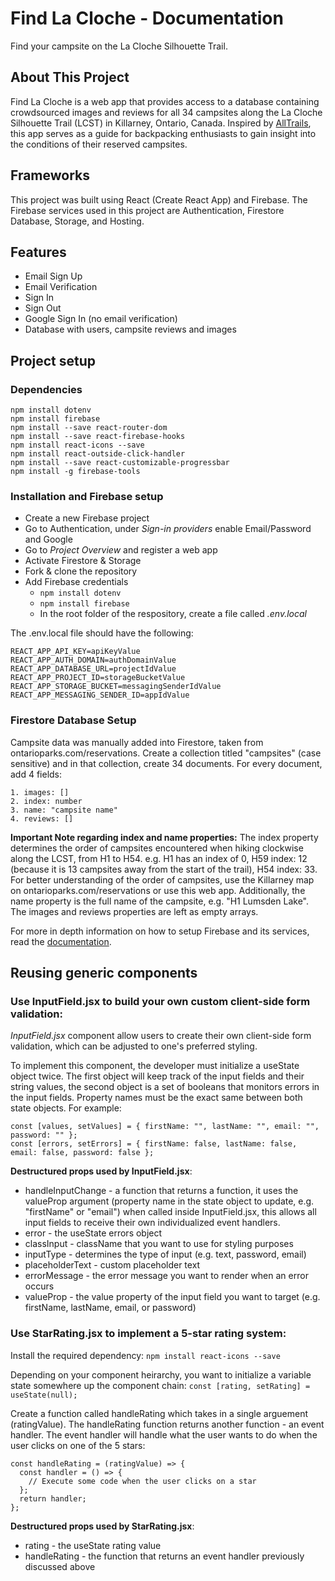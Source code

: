 # Find La Cloche - Documentation
Find your campsite on the La Cloche Silhouette Trail.


## About This Project
Find La Cloche is a web app that provides access to a database containing crowdsourced images and reviews for all 34 campsites along the La Cloche Silhouette Trail (LCST) in Killarney, Ontario, Canada. Inspired by [AllTrails](https://www.alltrails.com/), this app serves as a guide for backpacking enthusiasts to gain insight into the conditions of their reserved campsites.


## Frameworks
This project was built using React (Create React App) and Firebase. The Firebase services used in this project are Authentication, Firestore Database, Storage, and Hosting.


## Features
* Email Sign Up
* Email Verification
* Sign In
* Sign Out
* Google Sign In (no email verification)
* Database with users, campsite reviews and images


## Project setup

### Dependencies
```
npm install dotenv
npm install firebase
npm install --save react-router-dom
npm install --save react-firebase-hooks
npm install react-icons --save
npm install react-outside-click-handler
npm install --save react-customizable-progressbar
npm install -g firebase-tools
```

### Installation and Firebase setup
* Create a new Firebase project
* Go to Authentication, under *Sign-in providers* enable Email/Password and Google
* Go to *Project Overview* and register a web app
* Activate Firestore & Storage
* Fork & clone the repository
* Add Firebase credentials
  * ```npm install dotenv```
  * ```npm install firebase```
  * In the root folder of the respository, create a file called *.env.local*

The .env.local file should have the following:

```
REACT_APP_API_KEY=apiKeyValue
REACT_APP_AUTH_DOMAIN=authDomainValue
REACT_APP_DATABASE_URL=projectIdValue
REACT_APP_PROJECT_ID=storageBucketValue
REACT_APP_STORAGE_BUCKET=messagingSenderIdValue
REACT_APP_MESSAGING_SENDER_ID=appIdValue
```

### Firestore Database Setup

Campsite data was manually added into Firestore, taken from ontarioparks.com/reservations. Create a collection titled "campsites" (case sensitive) and in that collection, create 34 documents. For every document, add 4 fields:

```
1. images: []
2. index: number
3. name: "campsite name"
4. reviews: []
```

**Important Note regarding index and name properties:** 
The index property determines the order of campsites encountered when hiking clockwise along the LCST, from H1 to H54. e.g. H1 has an index of 0, H59 index: 12 (because it is 13 campsites away from the start of the trail), H54 index: 33. For better understanding of the order of campsites, use the Killarney map on ontarioparks.com/reservations or use this web app. Additionally, the name property is the full name of the campsite, e.g. "H1 Lumsden Lake". The images and reviews properties are left as empty arrays.

For more in depth information on how to setup Firebase and its services, read the [documentation](https://firebase.google.com/docs/web/setup).


## Reusing generic components

### Use InputField.jsx to build your own custom client-side form validation:
*InputField.jsx* component allow users to create their own client-side form validation, which can be adjusted to one's preferred styling.

To implement this component, the developer must initialize a useState object twice. The first object will keep track of the input fields and their string values, the second object is a set of booleans that monitors errors in the input fields. Property names must be the exact same between both state objects. For example:

```
const [values, setValues] = { firstName: "", lastName: "", email: "", password: "" };
const [errors, setErrors] = { firstName: false, lastName: false, email: false, password: false };
```

**Destructured props used by InputField.jsx**: 
* handleInputChange - a function that returns a function, it uses the valueProp argument (property name in the state object to update, e.g. "firstName" or "email") when called inside InputField.jsx, this allows all input fields to receive their own individualized event handlers.
* error - the useState errors object
* classInput - className that you want to use for styling purposes
* inputType - determines the type of input (e.g. text, password, email)
* placeholderText - custom placeholder text
* errorMessage - the error message you want to render when an error occurs
* valueProp - the value property of the input field you want to target (e.g. firstName, lastName, email, or password)

### Use StarRating.jsx to implement a 5-star rating system:

Install the required dependency:
```npm install react-icons --save```

Depending on your component heirarchy, you want to initialize a variable state somewhere up the component chain:
```const [rating, setRating] = useState(null);```

Create a function called handleRating which takes in a single arguement (ratingValue). The handleRating function returns another function - an event handler. The event handler will handle what the user wants to do when the user clicks on one of the 5 stars: 

```
const handleRating = (ratingValue) => {
  const handler = () => {
    // Execute some code when the user clicks on a star
  };
  return handler;
};
```

**Destructured props used by StarRating.jsx**: 
* rating - the useState rating value
* handleRating - the function that returns an event handler previously discussed above
